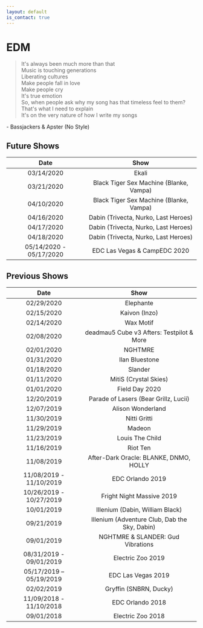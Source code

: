 ```yaml
---
layout: default
is_contact: true
---
```


# EDM

> It's always been much more than that  
> Music is touching generations  
> Liberating cultures  
> Make people fall in love  
> Make people cry  
> It's true emotion  
> So, when people ask why my song has that timeless feel to them?  
> That's what I need to explain  
> It's on the very nature of how I write my songs  

\- Bassjackers & Apster (No Style)

## Future Shows

|          Date           |                      Show                      |
|:-----------------------:|:----------------------------------------------:|
|       03/14/2020        |                     Ekali                      |
|       03/21/2020        |    Black Tiger Sex Machine (Blanke, Vampa)     |
|       04/10/2020        |    Black Tiger Sex Machine (Blanke, Vampa)     |
|       04/16/2020        |      Dabin (Trivecta, Nurko, Last Heroes)      |
|       04/17/2020        |      Dabin (Trivecta, Nurko, Last Heroes)      |
|       04/18/2020        |      Dabin (Trivecta, Nurko, Last Heroes)      |
| 05/14/2020 - 05/17/2020 |          EDC Las Vegas & CampEDC 2020          |

## Previous Shows

|          Date           |                      Show                      |
|:-----------------------:|:----------------------------------------------:|
|       02/29/2020        |                   Elephante                    |
|       02/15/2020        |                 Kaivon (Inzo)                  |
|       02/14/2020        |                   Wax Motif                    |
|       02/08/2020        |   deadmau5 Cube v3 Afters: Testpilot & More    |
|       02/01/2020        |                    NGHTMRE                     |
|       01/31/2020        |                 Ilan Bluestone                 |
|       01/18/2020        |                    Slander                     |
|       01/11/2020        |             MitiS (Crystal Skies)              |
|       01/01/2020        |                 Field Day 2020                 |
|       12/20/2019        |     Parade of Lasers (Bear Grillz, Lucii)      |
|       12/07/2019        |               Alison Wonderland                |
|       11/30/2019        |                  Nitti Gritti                  |
|       11/29/2019        |                     Madeon                     |
|       11/23/2019        |                Louis The Child                 |
|       11/16/2019        |                    Riot Ten                    |
|       11/08/2019        |     After-Dark Oracle: BLANKE, DNMO, HOLLY     |
| 11/08/2019 - 11/10/2019 |                EDC Orlando 2019                |
| 10/26/2019 - 10/27/2019 |           Fright Night Massive 2019            |
|       10/01/2019        |        Illenium (Dabin, William Black)         |
|       09/21/2019        | Illenium (Adventure Club, Dab the Sky, Dabin)  |
|       09/01/2019        |       NGHTMRE & SLANDER: Gud Vibrations        |
| 08/31/2019 - 09/01/2019 |               Electric Zoo 2019                |
| 05/17/2019 – 05/19/2019 |               EDC Las Vegas 2019               |
|       02/02/2019        |             Gryffin (SNBRN, Ducky)             |
| 11/09/2018 - 11/10/2018 |                EDC Orlando 2018                |
|       09/01/2018        |               Electric Zoo 2018                |
